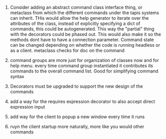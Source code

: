 1. Consider adding an abstract command class interface thing, or metaclass from which the different commands under the tapis systems can inherit. THis would allow the help generator to iterate over the attributes of the class, instead of explicitly specifying a dict of commands, this could be autogenerated. 
This way the "partial" thing with the decorators could be phased out. This would also make it so the methods dont have to have a connection parameter. Command state can be changed depending on whether the code is running headless or as a client. metaclass checks for doc on the command

2. command groups are more just for organization of classes now and for help menu. every time command group instantiated it contributes its commands to the overall command list. Good for simplifying command syntax

3. Decorators must be upgraded to support the new design of the commands

4. add a way for the requires expression decorator to also accept direct expression input

5. add way for the client to popup a new window every time it runs

6. ruyn the client startup more naturally, more like you would other commands